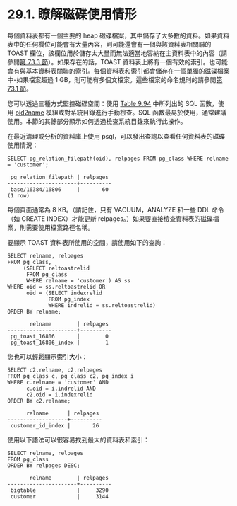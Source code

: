 # 29.1. 瞭解磁碟使用情形

每個資料表都有一個主要的 heap 磁碟檔案，其中儲存了大多數的資料。如果資料表中的任何欄位可能會有大量內容，則可能還會有一個與該資料表相關聯的 TOAST 欄位，該欄位用於儲存太大量而無法適當地容納在主資料表中的內容（請參閱[第 73.3 節](../../internals/database-physical-storage/toast.md)）。如果存在的話，TOAST 資料表上將有一個有效的索引。也可能會有與基本資料表關聯的索引。每個資料表和索引都會儲存在一個單獨的磁碟檔案中-如果檔案超過 1 GB，則可能有多個文檔案。這些檔案的命名規則的請參閱[第 73.1 節](../../internals/database-physical-storage/database-file-layout.md)。

您可以透過三種方式監控磁碟空間：使用 [Table 9.94](../../the-sql-language/functions-and-operators/system-administration.md#table-9-89-database-object-size-functions) 中所列出的 SQL 函數，使用 [oid2name](../../reference/client-applications/oid2name.md) 模組或對系統目錄進行手動檢查。SQL 函數最易於使用，通常建議使用。本節的其餘部分顯示如何透過檢查系統目錄來執行此操作。

在最近清理或分析的資料庫上使用 psql，可以發出查詢以查看任何資料表的磁碟使用情況：

```
SELECT pg_relation_filepath(oid), relpages FROM pg_class WHERE relname = 'customer';

 pg_relation_filepath | relpages
----------------------+----------
 base/16384/16806     |       60
(1 row)
```

每個頁面通常為 8 KB。（請記住，只有 VACUUM，ANALYZE 和一些 DDL 命令（如 CREATE INDEX）才能更新 relpages。）如果要直接檢查資料表的磁碟檔案，則需要使用檔案路徑名稱。

要顯示 TOAST 資料表所使用的空間，請使用如下的查詢：

```
SELECT relname, relpages
FROM pg_class,
     (SELECT reltoastrelid
      FROM pg_class
      WHERE relname = 'customer') AS ss
WHERE oid = ss.reltoastrelid OR
      oid = (SELECT indexrelid
             FROM pg_index
             WHERE indrelid = ss.reltoastrelid)
ORDER BY relname;

       relname        | relpages
----------------------+----------
 pg_toast_16806       |        0
 pg_toast_16806_index |        1
```

您也可以輕鬆顯示索引大小：

```
SELECT c2.relname, c2.relpages
FROM pg_class c, pg_class c2, pg_index i
WHERE c.relname = 'customer' AND
      c.oid = i.indrelid AND
      c2.oid = i.indexrelid
ORDER BY c2.relname;

      relname      | relpages
-------------------+----------
 customer_id_index |       26
```

使用以下語法可以很容易找到最大的資料表和索引：

```
SELECT relname, relpages
FROM pg_class
ORDER BY relpages DESC;

       relname        | relpages
----------------------+----------
 bigtable             |     3290
 customer             |     3144
```
